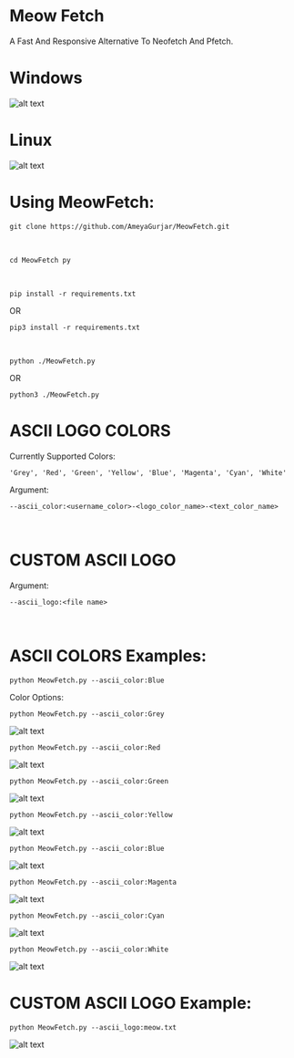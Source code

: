 # Meow Fetch
A Fast And Responsive Alternative To Neofetch And Pfetch.
# Windows
![alt text](https://github.com/AmeyaGurjar/MeowFetch/blob/master/images/win.png?raw=true)
# Linux
![alt text](https://github.com/AmeyaGurjar/MeowFetch/blob/master/images/linux.png?raw=true)
‎
‎
# Using MeowFetch:
```
git clone https://github.com/AmeyaGurjar/MeowFetch.git
```
‎
‎
```
cd MeowFetch py
```
‎
‎
```
pip install -r requirements.txt
```
OR
```
pip3 install -r requirements.txt
```
‎
‎
```
python ./MeowFetch.py
```
OR
```
python3 ./MeowFetch.py
```
# ASCII LOGO COLORS
Currently Supported Colors:
```
'Grey', 'Red', 'Green', 'Yellow', 'Blue', 'Magenta', 'Cyan', 'White'
```
Argument:
```
--ascii_color:<username_color>-<logo_color_name>-<text_color_name>
```
‎
‎
# CUSTOM ASCII LOGO
Argument:
```
--ascii_logo:<file name>
```
‎
‎
# ASCII COLORS Examples:
```
python MeowFetch.py --ascii_color:Blue
```
Color Options:
```
python MeowFetch.py --ascii_color:Grey
```
![alt text](https://github.com/AmeyaGurjar/MeowFetch/blob/master/images/greylogo.png?raw=true)
‎
‎
```
python MeowFetch.py --ascii_color:Red
```
![alt text](https://github.com/AmeyaGurjar/MeowFetch/blob/master/images/redlogo.png?raw=true)
‎
‎
```
python MeowFetch.py --ascii_color:Green
```
![alt text](https://github.com/AmeyaGurjar/MeowFetch/blob/master/images/greenlogo.png?raw=true)
‎
‎
```
python MeowFetch.py --ascii_color:Yellow
```
![alt text](https://github.com/AmeyaGurjar/MeowFetch/blob/master/images/yellowlogo.png?raw=true)
‎
‎
```
python MeowFetch.py --ascii_color:Blue
```
![alt text](https://github.com/AmeyaGurjar/MeowFetch/blob/master/images/bluelogo.png?raw=true)
‎
‎
```
python MeowFetch.py --ascii_color:Magenta
```
![alt text](https://github.com/AmeyaGurjar/MeowFetch/blob/master/images/magentalogo.png?raw=true)
‎
‎
```
python MeowFetch.py --ascii_color:Cyan
```
![alt text](https://github.com/AmeyaGurjar/MeowFetch/blob/master/images/cyanlogo.png?raw=true)
‎
‎
```
python MeowFetch.py --ascii_color:White
```
![alt text](https://github.com/AmeyaGurjar/MeowFetch/blob/master/images/whitelogo.png?raw=true)
‎
‎
# CUSTOM ASCII LOGO Example:
```
python MeowFetch.py --ascii_logo:meow.txt
```
![alt text](https://github.com/AmeyaGurjar/MeowFetch/blob/master/images/customlogo.png?raw=true)
‎
‎
